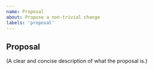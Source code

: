 ```yaml
---
name: Proposal
about: Propose a non-trivial change
labels: 'proposal'
---
```


## Proposal

(A clear and concise description of what the proposal is.)
